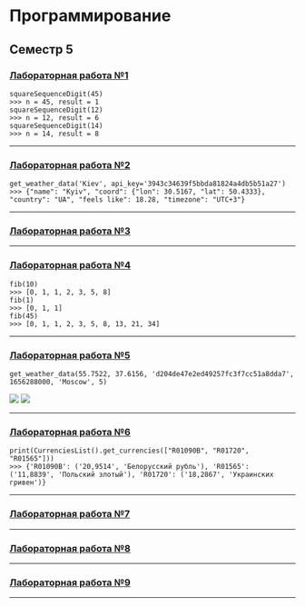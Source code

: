 # Программирование
## Семестр 5

### [Лабораторная работа №1](https://github.com/python-basic/sem5-lr1-matvuric)
```
squareSequenceDigit(45)
>>> n = 45, result = 1
squareSequenceDigit(12)
>>> n = 12, result = 6
squareSequenceDigit(14)
>>> n = 14, result = 8
```
***
### [Лабораторная работа №2](https://github.com/python-basic/sem5-lr2-matvuric)
```
get_weather_data('Kiev', api_key='3943c34639f5bbda81824a4db5b51a27')
>>> {"name": "Kyiv", "coord": {"lon": 30.5167, "lat": 50.4333}, "country": "UA", "feels like": 18.28, "timezone": "UTC+3"}
```
***
### [Лабораторная работа №3](https://replit.com/@MatviivKirill/prog5lab3#myremotemodule.py)
***
### [Лабораторная работа №4](https://github.com/python-basic/sem3-lr4-matvuric)
```
fib(10)
>>> [0, 1, 1, 2, 3, 5, 8]
fib(1)
>>> [0, 1, 1]
fib(45)
>>> [0, 1, 1, 2, 3, 5, 8, 13, 21, 34]
```
***
### [Лабораторная работа №5](https://github.com/matvuric/programming/tree/master/weather_visualizing)
```
get_weather_data(55.7522, 37.6156, 'd204de47e2ed49257fc3f7cc51a8dda7', 1656288000, 'Moscow', 5)
```
![](https://sun9-north.userapi.com/sun9-80/s/v1/if2/FkxEy0WBtKvsOt6Dz1jiwtsUFZf3HiK6GbygRMIubKZ_7mo_K3LIy_NcXISVd874Flk5JVCylonsLejTiUcOGZfZ.jpg?size=1500x500&quality=96&type=album)
![](https://sun9-north.userapi.com/sun9-77/s/v1/if2/xAwOvnAJY2y93FEZwMAUy8bkVCvSfjbEl0yFCPQ2WFhIfKkPSbWkFUPoEckUj1iHMNX7hhU8JkOmTHKCCPLigEL-.jpg?size=1500x500&quality=96&type=album)
***
### [Лабораторная работа №6](https://replit.com/@MatviivKirill/prog5lab3#myremotemodule.py)
```
print(CurrenciesList().get_currencies(["R01090B", "R01720", "R01565"]))
>>> {'R01090B': ('20,9514', 'Белорусский рубль'), 'R01565': ('11,8839', 'Польский злотый'), 'R01720': ('18,2867', 'Украинских гривен')}
```
***
### [Лабораторная работа №7](https://replit.com/@MatviivKirill/prog5lab3#myremotemodule.py)
***
### [Лабораторная работа №8](https://replit.com/@MatviivKirill/prog5lab3#myremotemodule.py)
***
### [Лабораторная работа №9](https://replit.com/@MatviivKirill/prog5lab3#myremotemodule.py)
***
